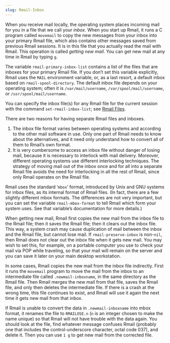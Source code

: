 ```yaml
---
slug: Rmail-Inbox
---
```


When you receive mail locally, the operating system places incoming mail for you in a file that we call your *inbox*. When you start up Rmail, it runs a C program called `movemail` to copy the new messages from your inbox into your primary Rmail file, which also contains other messages saved from previous Rmail sessions. It is in this file that you actually read the mail with Rmail. This operation is called *getting new mail*. You can get new mail at any time in Rmail by typing `g`.

The variable `rmail-primary-inbox-list` contains a list of the files that are inboxes for your primary Rmail file. If you don’t set this variable explicitly, Rmail uses the `MAIL` environment variable, or, as a last resort, a default inbox based on `rmail-spool-directory`. The default inbox file depends on your operating system; often it is `/var/mail/username`, `/var/spool/mail/username`, or `/usr/spool/mail/username`.

You can specify the inbox file(s) for any Rmail file for the current session with the command `set-rmail-inbox-list`; see [Rmail Files](Rmail-Files).

There are two reasons for having separate Rmail files and inboxes.

1.  The inbox file format varies between operating systems and according to the other mail software in use. Only one part of Rmail needs to know about the alternatives, and it need only understand how to convert all of them to Rmail’s own format.
2.  It is very cumbersome to access an inbox file without danger of losing mail, because it is necessary to interlock with mail delivery. Moreover, different operating systems use different interlocking techniques. The strategy of moving mail out of the inbox once and for all into a separate Rmail file avoids the need for interlocking in all the rest of Rmail, since only Rmail operates on the Rmail file.

Rmail uses the standard ‘`mbox`’ format, introduced by Unix and GNU systems for inbox files, as its internal format of Rmail files. (In fact, there are a few slightly different mbox formats. The differences are not very important, but you can set the variable `rmail-mbox-format` to tell Rmail which form your system uses. See that variable’s documentation for more details.)

When getting new mail, Rmail first copies the new mail from the inbox file to the Rmail file; then it saves the Rmail file; then it clears out the inbox file. This way, a system crash may cause duplication of mail between the inbox and the Rmail file, but cannot lose mail. If `rmail-preserve-inbox` is non-`nil`, then Rmail does not clear out the inbox file when it gets new mail. You may wish to set this, for example, on a portable computer you use to check your mail via POP while traveling, so that your mail will remain on the server and you can save it later on your main desktop workstation.

In some cases, Rmail copies the new mail from the inbox file indirectly. First it runs the `movemail` program to move the mail from the inbox to an intermediate file called `.newmail-inboxname`, in the same directory as the Rmail file. Then Rmail merges the new mail from that file, saves the Rmail file, and only then deletes the intermediate file. If there is a crash at the wrong time, this file continues to exist, and Rmail will use it again the next time it gets new mail from that inbox.

If Rmail is unable to convert the data in `.newmail-inboxname` into mbox format, it renames the file to `RMAILOSE.n` (`n` is an integer chosen to make the name unique) so that Rmail will not have trouble with the data again. You should look at the file, find whatever message confuses Rmail (probably one that includes the control-underscore character, octal code 037), and delete it. Then you can use `1 g` to get new mail from the corrected file.
